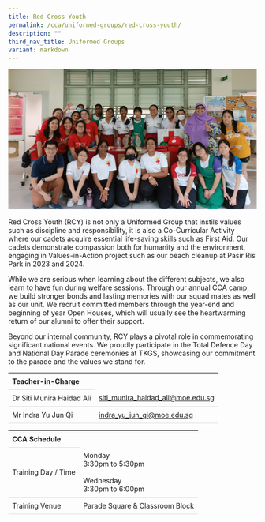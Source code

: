 ```yaml
---
title: Red Cross Youth
permalink: /cca/uniformed-groups/red-cross-youth/
description: ""
third_nav_title: Uniformed Groups
variant: markdown
---
```

<style>
table {
  border-collapse: collapse;
  width: 100%;
}

th, td {
  padding: 8px;
  text-align: left;
  border-bottom: 1px solid #ddd;
}

tr:hover {background-color: #F5F5DC;}
</style>

<img src="/images/CCA/RCY/RCY_2024.gif">

<p>Red Cross Youth (RCY) is not only a Uniformed Group that instils values such as discipline and responsibility, it is also a Co-Curricular Activity where our cadets acquire essential life-saving skills such as First Aid. Our cadets demonstrate compassion both for humanity and the environment, engaging in Values-in-Action project such as our beach cleanup at Pasir Ris Park in 2023 and 2024.</p>
<p>While we are serious when learning about the different subjects, we also learn to have fun during welfare sessions. Through our annual CCA camp, we build stronger bonds and lasting memories with our squad mates as well as our unit. We recruit committed members through the year-end and beginning of year Open Houses, which will usually see the heartwarming return of our alumni to offer their support. </p>
<p>Beyond our internal community, RCY plays a pivotal role in commemorating significant national events. We proudly participate in the Total Defence Day and National Day Parade ceremonies at TKGS, showcasing our commitment to the parade and the values we stand for. </p>

<table>
	<tbody>
		<tr>
			<th colspan="1">Teacher-in-Charge</th>
</tr>
		<tr>
	<td rowspan="1">Dr Siti Munira Haidad Ali</td>
 <td><a target="" href="mailto:siti_munira_haidad_ali@moe.edu.sg">siti_munira_haidad_ali@moe.edu.sg</a></td>
	 	</tr>
<tr>
	<td rowspan="1">Mr Indra Yu Jun Qi</td>
 <td><a target="" href="mailto:indra_yu_jun_qi@moe.edu.sg">indra_yu_jun_qi@moe.edu.sg</a></td>
	 	</tr>
	</tbody>
</table>
<table>
	<tbody>
		<tr>
			<th colspan="1">CCA Schedule</th>
</tr>
		<tr>
	<td rowspan="1"> Training Day / Time</td>
<td>Monday<br>
	3:30pm to 5:30pm<br><br>
			Wednesday<br>
			3:30pm to 6:00pm</td>
	 	</tr>
<tr>
	<td rowspan="1">Training Venue</td>
 <td rowspan="1">Parade Square &amp; Classroom Block</td>
	</tr>
</tbody>
</table>